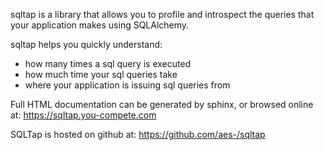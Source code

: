sqltap is a library that allows you to profile and introspect the
queries that your application makes using SQLAlchemy.

sqltap helps you quickly understand:

   * how many times a sql query is executed
   * how much time your sql queries take
   * where your application is issuing sql queries from

Full HTML documentation can be generated by sphinx, or browsed online at: https://sqltap.you-compete.com

SQLTap is hosted on github at: https://github.com/aes-/sqltap

